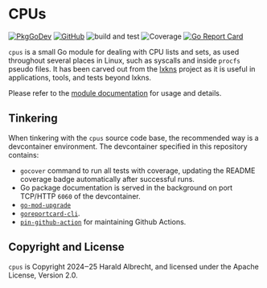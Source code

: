 # CPUs

[![PkgGoDev](https://img.shields.io/badge/-reference-blue?logo=go&logoColor=white&labelColor=505050)](https://pkg.go.dev/github.com/thediveo/cpus)
[![GitHub](https://img.shields.io/github/license/thediveo/cpus)](https://img.shields.io/github/license/thediveo/cpus)
![build and test](https://github.com/thediveo/cpus/actions/workflows/buildandtest.yaml/badge.svg?branch=master)
![Coverage](https://img.shields.io/badge/Coverage-96.4%25-brightgreen)
[![Go Report Card](https://goreportcard.com/badge/github.com/thediveo/cpus)](https://goreportcard.com/report/github.com/thediveo/cpus)

`cpus` is a small Go module for dealing with CPU lists and sets, as used
throughout several places in Linux, such as syscalls and inside `procfs` pseudo
files. It has been carved out from the
[lxkns](https://github.com/thediveo/lxkns) project as it is useful in
applications, tools, and tests beyond lxkns.

Please refer to the [module
documentation](https://pkg.go.dev/github.com/thediveo/cpus) for usage and
details.

## Tinkering

When tinkering with the `cpus` source code base, the recommended way is a
devcontainer environment. The devcontainer specified in this repository
contains:

- `gocover` command to run all tests with coverage, updating the README coverage
  badge automatically after successful runs.
- Go package documentation is served in the background on port TCP/HTTP `6060`
  of the devcontainer.
- [`go-mod-upgrade`](https://github.com/oligot/go-mod-upgrade)
- [`goreportcard-cli`](https://github.com/gojp/goreportcard).
- [`pin-github-action`](https://github.com/mheap/pin-github-action) for
  maintaining Github Actions.

## Copyright and License

`cpus` is Copyright 2024‒25 Harald Albrecht, and licensed under the Apache
License, Version 2.0.
